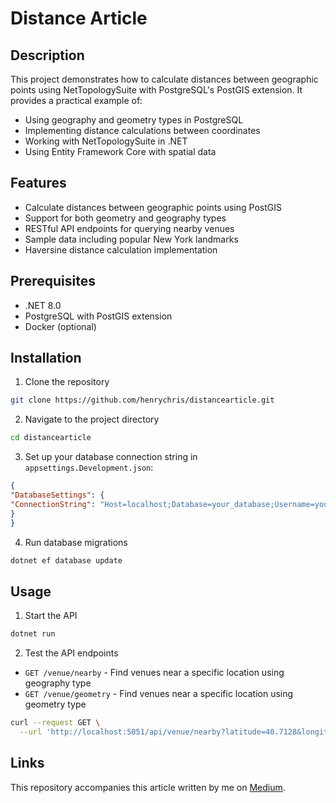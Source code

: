# Distance Article

## Description

This project demonstrates how to calculate distances between geographic points using NetTopologySuite with PostgreSQL's PostGIS extension. It provides a practical example of:

- Using geography and geometry types in PostgreSQL
- Implementing distance calculations between coordinates
- Working with NetTopologySuite in .NET
- Using Entity Framework Core with spatial data

## Features

- Calculate distances between geographic points using PostGIS
- Support for both geometry and geography types
- RESTful API endpoints for querying nearby venues
- Sample data including popular New York landmarks
- Haversine distance calculation implementation

## Prerequisites

- .NET 8.0
- PostgreSQL with PostGIS extension
- Docker (optional)

## Installation

1. Clone the repository

 ```bash
 git clone https://github.com/henrychris/distancearticle.git
 ```

2. Navigate to the project directory

 ```bash
 cd distancearticle
 ```

3. Set up your database connection string in `appsettings.Development.json`:

 ```json
 {
 "DatabaseSettings": {
 "ConnectionString": "Host=localhost;Database=your_database;Username=your_username;Password=your_password"
 }
 }
 ```

4. Run database migrations

 ```bash
 dotnet ef database update
 ```

## Usage

1. Start the API

```bash
dotnet run
```

2. Test the API endpoints

- `GET /venue/nearby` - Find venues near a specific location using geography type
- `GET /venue/geometry` - Find venues near a specific location using geometry type

```bash
curl --request GET \
  --url 'http://localhost:5051/api/venue/nearby?latitude=40.7128&longitude=-74.0060&rangeInKm=1'
```

## Links

This repository accompanies this article written by me on [Medium](link).
